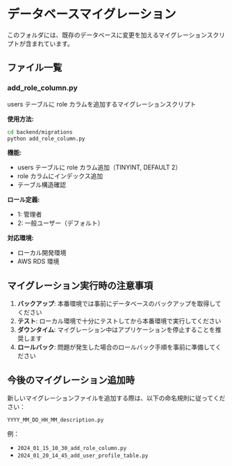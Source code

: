 # データベースマイグレーション

このフォルダには、既存のデータベースに変更を加えるマイグレーションスクリプトが含まれています。

## ファイル一覧

### add_role_column.py

users テーブルに role カラムを追加するマイグレーションスクリプト

**使用方法:**

```bash
cd backend/migrations
python add_role_column.py
```

**機能:**

- users テーブルに role カラム追加（TINYINT, DEFAULT 2）
- role カラムにインデックス追加
- テーブル構造確認

**ロール定義:**

- 1: 管理者
- 2: 一般ユーザー（デフォルト）

**対応環境:**

- ローカル開発環境
- AWS RDS 環境

## マイグレーション実行時の注意事項

1. **バックアップ**: 本番環境では事前にデータベースのバックアップを取得してください
2. **テスト**: ローカル環境で十分にテストしてから本番環境で実行してください
3. **ダウンタイム**: マイグレーション中はアプリケーションを停止することを推奨します
4. **ロールバック**: 問題が発生した場合のロールバック手順を事前に準備してください

## 今後のマイグレーション追加時

新しいマイグレーションファイルを追加する際は、以下の命名規則に従ってください：

```
YYYY_MM_DD_HH_MM_description.py
```

例：

- `2024_01_15_10_30_add_role_column.py`
- `2024_01_20_14_45_add_user_profile_table.py`
